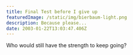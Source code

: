 ```yaml
---
title: Final Test before I give up
featuredImage: /static/img/bierbaum-light.png
description: Because please...
date: 2003-01-22T13:03:47.406Z
---
```

Who would still have the strength to keep going?